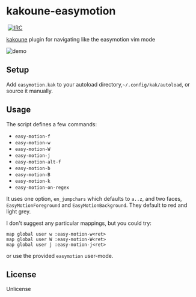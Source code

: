 # kakoune-easymotion
​
[![IRC][IRC Badge]][IRC]

[kakoune](http://kakoune.org) plugin for navigating like the easymotion vim mode

![demo](https://github.com/danr/kakoune-easymotion/blob/master/recording.gif?raw=true)

## Setup

Add `easymotion.kak` to your autoload directory,`~/.config/kak/autoload`, or source it manually.

## Usage

The script defines a few commands:
  - `easy-motion-f`
  - `easy-motion-w`
  - `easy-motion-W`
  - `easy-motion-j`
  - `easy-motion-alt-f`
  - `easy-motion-b`
  - `easy-motion-B`
  - `easy-motion-k`
  - `easy-motion-on-regex`

It uses one option, `em_jumpchars` which defaults to `a..z`,
and two faces, `EasyMotionForeground` and `EasyMotionBackground`.
They default to red and light grey.

I don't suggest any particular mappings, but you could try:
```
map global user w :easy-motion-w<ret>
map global user W :easy-motion-W<ret>
map global user j :easy-motion-j<ret>
```

or use the provided `easymotion` user-mode.

## License

Unlicense

[IRC]: https://webchat.freenode.net?channels=kakoune
[IRC Badge]: https://img.shields.io/badge/IRC-%23kakoune-blue.svg
